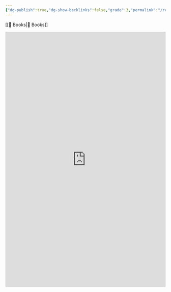 ```yaml
---
{"dg-publish":true,"dg-show-backlinks":false,"grade":3,"permalink":"/recommended-books/","dgShowBacklinks":false,"dgPassFrontmatter":true}
---
```



[[📘 Books\|📘 Books]]

<iframe style="border-width:0;" id="bookwyrm_list_embed" width="100%" height="800" title="Aaron's Recommended Books, a list by Aaron Young on BookWyrm" src="https://bookwyrm.ajy.co/list/1/embed/c2d7732f250c4082bc668847ba4a6be3"></iframe>